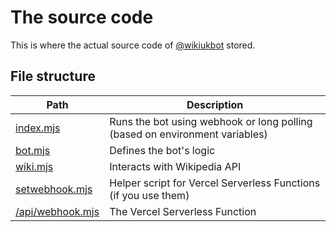 # The source code

This is where the actual source code of [@wikiukbot](https://t.me/wikiukbot) stored.

## File structure

|Path|Description|
|----|-----------|
|[index.mjs](./index.mjs)|Runs the bot using webhook or long polling (based on environment variables)|
|[bot.mjs](./bot.mjs)|Defines the bot's logic|
|[wiki.mjs](./wiki.mjs)|Interacts with Wikipedia API|
|[setwebhook.mjs](./setwebhook.mjs)|Helper script for Vercel Serverless Functions (if you use them)|
|[/api/webhook.mjs](./api/webhook.mjs)|The Vercel Serverless Function|